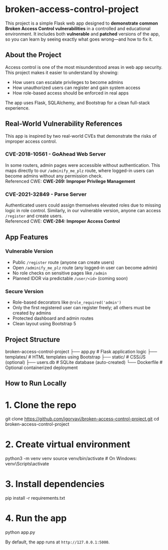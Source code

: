 # broken-access-control-project

This project is a simple Flask web app designed to **demonstrate common Broken Access Control vulnerabilities** in a controlled and educational environment. It includes both **vulnerable** and **patched** versions of the app, so you can learn by seeing exactly what goes wrong—and how to fix it.

## About the Project

Access control is one of the most misunderstood areas in web app security. This project makes it easier to understand by showing:

- How users can escalate privileges to become admins  
- How unauthorized users can register and gain system access  
- How role-based access should be enforced in real apps  

The app uses Flask, SQLAlchemy, and Bootstrap for a clean full-stack experience.

## Real-World Vulnerability References

This app is inspired by two real-world CVEs that demonstrate the risks of improper access control.

### CVE-2018-10561 - GoAhead Web Server

In some routers, admin pages were accessible without authentication. This maps directly to our `/adminify_me_plz` route, where logged-in users can become admins without any permission check.  
Referenced CWE: **CWE-269: Improper Privilege Management**

### CVE-2021-32849 - Parse Server

Authenticated users could assign themselves elevated roles due to missing logic in role control. Similarly, in our vulnerable version, anyone can access `/register` and create users.  
Referenced CWE: **CWE-284: Improper Access Control**

## App Features

### Vulnerable Version

- Public `/register` route (anyone can create users)  
- Open `/adminify_me_plz` route (any logged-in user can become admin)  
- No role checks on sensitive pages like `/admin`  
- Planned IDOR via predictable `/user/<id>` (coming soon)  

### Secure Version

- Role-based decorators like `@role_required('admin')`  
- Only the first registered user can register freely; all others must be created by admins  
- Protected dashboard and admin routes  
- Clean layout using Bootstrap 5  

## Project Structure

broken-access-control-project
├── app.py              # Flask application logic
├── templates/          # HTML templates using Bootstrap
├── static/             # CSS/JS (optional)
├── users.db            # SQLite database (auto-created)
└── Dockerfile          # Optional containerized deployment

## How to Run Locally

# 1. Clone the repo
git clone https://github.com/igorvavi/broken-access-control-project.git
cd broken-access-control-project

# 2. Create virtual environment
python3 -m venv venv
source venv/bin/activate  # On Windows: venv\Scripts\activate

# 3. Install dependencies
pip install -r requirements.txt

# 4. Run the app
python app.py

By default, the app runs at `http://127.0.0.1:5000`.
